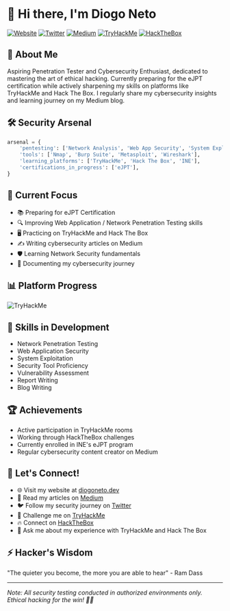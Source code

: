# 👋 Hi there, I'm Diogo Neto

[![Website](https://img.shields.io/badge/Website-diogoneto.dev-blue)](https://diogoneto.dev)
[![Twitter](https://img.shields.io/badge/Twitter-%40diog0net0-1DA1F2)](https://twitter.com/diog0net0)
[![Medium](https://img.shields.io/badge/Medium-Follow%20me-black)](https://medium.com/@Diog0Net0)
[![TryHackMe](https://img.shields.io/badge/TryHackMe-Profile-red)](https://tryhackme.com/p/diogoneto1779)
[![HackTheBox](https://img.shields.io/badge/HackTheBox-Profile-green)](https://app.hackthebox.com/users/2250701)

## 🔐 About Me
Aspiring Penetration Tester and Cybersecurity Enthusiast, dedicated to mastering the art of ethical hacking. Currently preparing for the eJPT certification while actively sharpening my skills on platforms like TryHackMe and Hack The Box. I regularly share my cybersecurity insights and learning journey on my Medium blog.

## 🛠️ Security Arsenal
```python
arsenal = {
    'pentesting': ['Network Analysis', 'Web App Security', 'System Exploitation'],
    'tools': ['Nmap', 'Burp Suite', 'Metasploit', 'Wireshark'],
    'learning_platforms': ['TryHackMe', 'Hack The Box', 'INE'],
    'certifications_in_progress': ['eJPT'],
}
```

## 🎯 Current Focus
- 📚 Preparing for eJPT Certification
- 🔍 Improving Web Application / Network Penetration Testing skills
- 🖥️ Practicing on TryHackMe and Hack The Box
- ✍️ Writing cybersecurity articles on Medium
- 🛡️ Learning Network Security fundamentals
- 📝 Documenting my cybersecurity journey

## 📊 Platform Progress
<img src="https://tryhackme-badges.s3.amazonaws.com/diogoneto1779.png" alt="TryHackMe">

## 💪 Skills in Development
- Network Penetration Testing
- Web Application Security
- System Exploitation
- Security Tool Proficiency
- Vulnerability Assessment
- Report Writing
- Blog Writing

## 🏆 Achievements
- Active participation in TryHackMe rooms
- Working through HackTheBox challenges
- Currently enrolled in INE's eJPT program
- Regular cybersecurity content creator on Medium

## 🤝 Let's Connect!
- 🌐 Visit my website at [diogoneto.dev](https://diogoneto.dev)
- 📝 Read my articles on [Medium](https://medium.com/@Diog0Net0)
- 🐦 Follow my security journey on [Twitter](https://twitter.com/diog0net0)
- 🎯 Challenge me on [TryHackMe](https://tryhackme.com/p/diogoneto1779)
- 🔥 Connect on [HackTheBox](https://app.hackthebox.com/users/2250701)
- 💬 Ask me about my experience with TryHackMe and Hack The Box

## ⚡ Hacker's Wisdom
"The quieter you become, the more you are able to hear" - Ram Dass

---
*Note: All security testing conducted in authorized environments only. Ethical hacking for the win! 🏴‍☠️*
